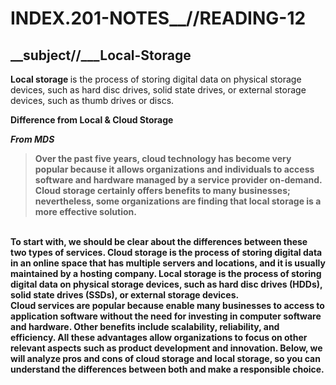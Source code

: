 # INDEX.201-NOTES__//READING-12

## __subject//___Local-Storage
<b> Local storage </b> is the process of storing digital data on physical storage devices, such as hard disc drives, solid state drives, or external storage devices, such as thumb drives or discs.

<b>Difference from Local & Cloud Storage

<cite>From MDS</cite>

> Over the past five years, cloud technology has become very popular because it allows organizations and individuals to access software and hardware managed by a service provider on-demand. Cloud storage certainly offers benefits to many businesses; nevertheless, some organizations are finding that local storage is a more effective solution.
<br>
To start with, we should be clear about the differences between these two types of services. Cloud storage is the process of storing digital data in an online space that has multiple servers and locations, and it is usually maintained by a hosting company. Local storage is the process of storing digital data on physical storage devices, such as hard disc drives (HDDs), solid state drives (SSDs), or external storage devices.
<br>
Cloud services are popular because enable many businesses to access to application software without the need for investing in computer software and hardware. Other benefits include scalability, reliability, and efficiency. All these advantages allow organizations to focus on other relevant aspects such as product development and innovation.
Below, we will analyze pros and cons of cloud storage and local storage, so you can understand the differences between both and make a responsible choice.